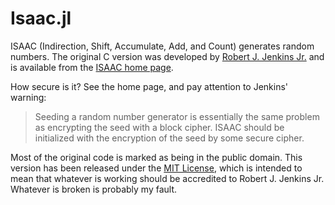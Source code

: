 # Isaac.jl

ISAAC (Indirection, Shift, Accumulate, Add, and Count) generates random numbers.
The original C version was developed by
[Robert J. Jenkins Jr.](https://burtleburtle.net/bob/)
and is available from
the [ISAAC home page](https://burtleburtle.net/bob/rand/isaacafa.html).

How secure is it? See the home page, and pay attention to Jenkins' warning:
> Seeding a random number generator is essentially the same problem as
> encrypting the seed with a block cipher. ISAAC should be initialized
> with the encryption of the seed by some secure cipher.

Most of the original code is marked as being in the public domain.
This version has been released under the [MIT License](https://mit-license.org/),
which is intended to mean that whatever is working should be accredited to
Robert J. Jenkins Jr. Whatever is broken is probably my fault.
